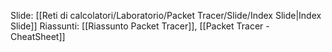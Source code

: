 Slide: [[Reti di calcolatori/Laboratorio/Packet Tracer/Slide/Index Slide|Index Slide]]
Riassunti: [[Riassunto Packet Tracer]], [[Packet Tracer - CheatSheet]]
